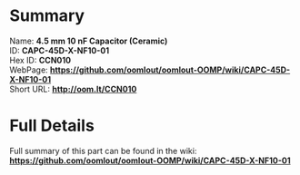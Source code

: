 
Summary
=================
  
Name: __4.5 mm 10 nF Capacitor (Ceramic)__    
ID: __CAPC-45D-X-NF10-01__   
Hex ID: __CCN010__   
WebPage: __https://github.com/oomlout/oomlout-OOMP/wiki/CAPC-45D-X-NF10-01__   
Short URL: __http://oom.lt/CCN010__   

Full Details
==========================
Full summary of this part can be found in the wiki:   
__https://github.com/oomlout/oomlout-OOMP/wiki/CAPC-45D-X-NF10-01__    

